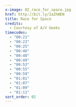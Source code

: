 ```yaml
---
x-image: 02_race_for_space.jpg
href: http://bit.ly/2aZhWEN
title: Race for Space
credits:
  - Courtesy of A/V Geeks
timecodes: 
  - "00:21"
  - "00:23"
  - "00:25"
  - "00:46"
  - "00:48"
  - "00:49"
  - "00:53"
  - "00:55"
  - "00:59"
  - "01:01"
  - "01:07"
  - "01:09"
  - "01:11"
sort_order: 02
---
```

